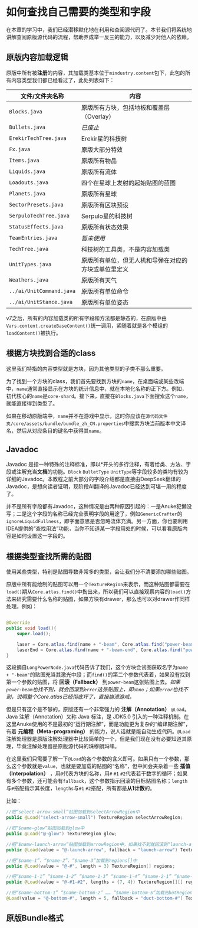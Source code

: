 # 如何查找自己需要的类型和字段

在本章的学习中，我们已经潜移默化地在利用和查阅源代码了。本节我们将系统地讲解查阅原版源代码的流程，帮助养成举一反三的能力，以及减少对他人的依赖。

## 原版内容加载逻辑

原版中所有被**注册**的内容，其加载类基本位于`mindustry.content`包下，此包的所有内容类型我们都已经看过了，此处列表如下：

| 文件/文件夹名称 | 内容 |
|----------------|------|
| `Blocks.java` | 原版所有方块，包括地板和覆盖层（Overlay） |
| `Bullets.java` | *已废止* |
| `ErekirTechTree.java` | Erekir星的科技树 |
| `Fx.java` | 原版大部分特效 |
| `Items.java` | 原版所有物品 |
| `Liquids.java` | 原版所有流体 |
| `Loadouts.java` | 四个在星球上发射的起始贴图的蓝图 |
| `Planets.java` | 原版所有星球 |
| `SectorPresets.java` | 原版所有区块预设 |
| `SerpuloTechTree.java` | Serpulo星的科技树 |
| `StatusEffects.java` | 原版所有状态效果 |
| `TeamEntries.java` | *暂未使用* |
| `TechTree.java` | 科技树的工具类，不是内容加载类 |
| `UnitTypes.java` | 原版所有单位，但无人机和导弹在对应的方块或单位里定义 |
| `Weathers.java` | 原版所有天气 |
|`../ai/UnitCommand.java`| 原版所有单位命令 |
|`../ai/UnitStance.java`| 原版所有单位姿态 |

v7之后，所有的内容加载类的所有字段和方法都是静态的，在原版中由`Vars.content.createBaseContent()`统一调用，紧随着就是各个模组的`loadContent()`被执行。

## 根据方块找到合适的class

这里我们特指的内容类型就是方块，因为其他类型的子类不那么重要。

为了找到一个方块的class，我们首先要找到方块的`name`，在桌面端或某些改端中，`name`通常直接显示在方块的统计信息中，就在本地化名称的正下方。例如，初代核心的`name`是`core-shard`。接下来，直接在`Blocks.java`下面搜索这个`name`，就能直接得到类型了。

如果在移动原版端中，`name`并不在游戏中显示，这时你应该在`源代码文件夹/core/assets/bundle/bundle_zh_CN.properties`中搜索方块当前版本中文译名，然后从对应条目的键名中获得其`name`。

## Javadoc

Javadoc 是指一种特殊的注释标准，即以*开头的多行注释，有着给类、方法、字段或注解充当**文档**的功能。`Block` `BulletType` `UnitType`等字段较多的类均有较为详细的Javadoc。本教程之前大部分的字段介绍都是直接由DeepSeek翻译的Javadoc，是想向读者证明，现阶段AI翻译的Javadoc已经达到可堪一用的程度了。

并不是所有字段都有Javadoc，这种情况是由两种原因引起的：一是Anuke犯懒没写；二是这个字段的名称已经完全表明字段的用途了，例如`GenericCrafter`的`ignoreLiquidFullness`，即字面意思是否忽略流体充满。另一方面，你也要利用IDEA提供的“查找用法”功能，当你不知道某一字段用处的时候，可以看看原版内容是如何设置这一字段的。

## 根据类型查找所需的贴图

使用某些类型，特别是贴图导数非常多的类型，会让我们分不清要添加哪些贴图。

原版中所有能绘制的贴图可以用一个`TextureRegion`来表示，而这种贴图都需要在`load()`期从`Core.atlas.find()`中掏出来，所以我们可以直接观察内容的`load()`方法来研究需要什么名称的贴图，如果方块有drawer，那么也可以对drawer作同样处理。例如：

``` java

@Override
public void load(){
    super.load();

    laser = Core.atlas.find(name + "-beam", Core.atlas.find("power-beam"));
    laserEnd = Core.atlas.find(name + "-beam-end", Core.atlas.find("power-beam-end"));
}

```

这段摘自`LongPowerNode.java`代码告诉了我们，这个方块会试图获取名字为`name + "-beam"`的贴图充当其激光中段；而`find()`的第二个参数代表着，如果没有找到第一个参数的贴图，将 **回滚（Fallback）** 到`power-beam`这张贴图上去。*如果`power-beam`也找不到，就会回滚到`error`这张贴图上，即`ohno`；如果`error`也找不到，说明整个Core.atlas已经彻底坏了，直接崩溃游戏。*

但是只有这个是不够的，原版还有一个非常强力的 **注解（Annotation）** `@Load`。Java 注解（Annotation）又称 Java 标注，是 JDK5.0 引入的一种注释机制。在这里Anuke使用的不是最初的“运行期注解”，而是功能更为复杂的“编译期注解”，有着 **元编程（Meta-programing）** 的能力，说人话就是能自动生成代码。`@Load`注解处理器是原版注解处理器中比较简单的一个，但是我们现在没有必要知道其原理，毕竟注解处理器是原版源代码的珠穆朗玛峰。

在这里我们只需要了解一下`@Load`的各个参数的含义即可。如果只有一个参数，那么这个参数就是`value`，也就是要加载的贴图的“名称”，但中间会夹杂着一些 **插值（Interpolation）** ，用`@`代表方块的名称，用`#` `#1` `#2`代表若干数字的循环；如果有多个参数，还可能会有`fallback`，这个参数指示回滚的目标贴图名称；`length`与`#`搭配指示其长度，`lengths`与`#1` `#2`搭配，所有都是**从1计数**的。

比如：
```java
//把“select-arrow-small”贴图加载到selectArrowRegion中
public @Load("select-arrow-small") TextureRegion selectArrowRegion;

//把“$name-glow”贴图加载到glow中
public @Load("@-glow") TextureRegion glow;

//把“$namw-launch-arrow”贴图加载到arrowRegion中，如果找不到就回滚到“launch-arrow”
public @Load(value = "@-launch-arrow", fallback = "launch-arrow") TextureRegion arrowRegion;

//把“$name-1”、“$name-2”、“$name-3”加载到regions[]中
public @Load(value = "@-#", length = 3) TextureRegion[] regions;

//把“$name-1-1” “$name-1-2” “$name-1-3” “$name-1-4” “$name-2-1” “$name-2-2” “$name-2-3” “$name-2-4” ………… “$name-7-4”加载到regions[][]中
public @Load(value = "@-#1-#2", lengths = {7, 4}) TextureRegion[][] regions;

//把“$name-bottom-1” “$name-bottom-2” …… “$name-bottom-5”加载到botRegions[]中，哪个找不到就用“duct-bottom-$i”代替
@Load(value = "@-bottom-#", length = 5, fallback = "duct-bottom-#") TextureRegion[] botRegions;

```

## 原版Bundle格式

